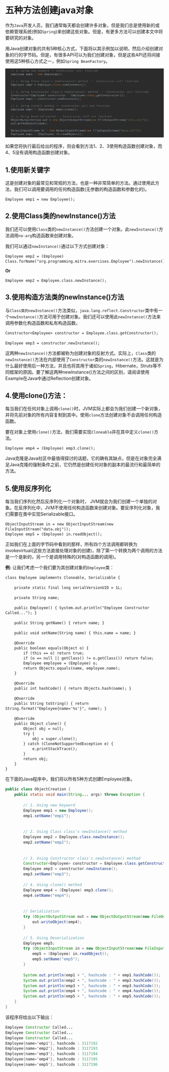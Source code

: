 # 五种方法创建java对象

作为`Java`开发人员，我们通常每天都会创建许多对象，但是我们总是使用新的或依赖管理系统(例如`Spring`)来创建这些对象。但是，有更多方法可以创建本文中将要研究的对象。

用Java创建对象的共有5种核心方式，下面将以其示例加以说明，然后介绍创建对象的行的字节码。但是，有很多API可以为我们创建对象，但是这些API还将间接使用这5种核心方式之一，例如`Spring BeanFactory`。

![图片](..\image\创建对象.jpg)

如果您将执行最后给出的程序，则会看到方法1、2、3使用构造函数创建对象，而4、5没有调用构造函数创建对象。

## 1.使用新关键字

这是创建对象的最常见和常规的方法，也是一种非常简单的方法。通过使用此方法，我们可以调用要调用的任何构造函数(无参数的构造函数和参数化的)。

```
Employee emp1 = new Employee();
```

## 2.使用Class类的newInstance()方法

我们还可以使用`Class`类的`newInstance()`方法创建一个对象。此`newInstance()`方法调用`no-arg`构造函数来创建对象。

我们可以通过`newInstance()`通过以下方式创建对象：

```
Employee emp2 = (Employee) Class.forName("org.programming.mitra.exercises.Employee").newInstance();
```

**Or**

```
Employee emp2 = Employee.class.newInstance();
```

## 3.使用构造方法类的newInstance()方法

与`Class类的newInstance()`方法类似，`java.lang.reflect.Constructor`类中有一个`newInstance()`方法可用于创建对象。我们还可以使用此`newInstance()`方法来调用参数化构造函数和私有构造函数。

```
Constructor<Employee> constructor = Employee.class.getConstructor();

Employee emp3 = constructor.newInstance();
```

这两种`newInstance()`方法都被称为创建对象的反射方式。实际上，`Class`类的`newInstance()`方法在内部使用了`Constructor`类的`newInstance()`方法。这就是为什么最好使用后一种方法，并且也将其用于诸如`Spring`，Hibernate，Struts等不同框架的原因。要了解这两种newInstance()方法之间的区别，请阅读使用Example在Java中通过Reflection创建对象。

## 4.使用clone()方法：

每当我们在任何对象上调用`clone()`时，JVM实际上都会为我们创建一个新对象，并将先前对象的所有内容复制到其中。使用`clone`方法创建对象不会调用任何构造函数。

要在对象上使用`clone()`方法，我们需要实现`Cloneable`并在其中定义`clone()`方法。

```
Employee emp4 = (Employee) emp3.clone();
```

Java克隆是Java社区中最值得探讨的话题，它的确有其缺点，但是在对象完全满足Java克隆的强制条件之前，它仍然是创建任何对象的副本的最流行和最简单的方法。

## 5.使用反序列化

每当我们序列化然后反序列化一个对象时， JVM就会为我们创建一个单独的对象。在反序列化中，JVM不使用任何构造函数来创建对象。要反序列化对象，我们需要在类中实现Serializable接口。

```
ObjectInputStream in = new ObjectInputStream(new FileInputStream("data.obj"));
Employee emp5 = (Employee) in.readObject();
```

正如我们在上面的字节码中看到的那样，所有四个方法调用都转换为invokevirtual(这些方法直接处理对象的创建)，除了第一个转换为两个调用的方法是一个是新的，另一个是调用特殊的(对构造函数的调用)。

**例:**
让我们考虑一个我们要为其创建对象的`Employee`类：

```
class Employee implements Cloneable, Serializable {

    private static final long serialVersionUID = 1L;

    private String name;

    public Employee() { System.out.println("Employee Constructor Called..."); }

    public String getName() { return name; }

    public void setName(String name) { this.name = name; }

    @Override
    public boolean equals(Object o) {
        if (this == o) return true;
        if (o == null || getClass() != o.getClass()) return false;
        Employee employee = (Employee) o;
        return Objects.equals(name, employee.name);
    }

    @Override
    public int hashCode() { return Objects.hash(name); }

    @Override
    public String toString() { return String.format("Employee{name='%s'}", name); }

    @Override
    public Object clone() {
        Object obj = null;
        try {
            obj = super.clone();
        } catch (CloneNotSupportedException e) {
            e.printStackTrace();
        }
        return obj;
    }
}
```

在下面的Java程序中，我们将以所有5种方式创建Employee对象。

```java
public class ObjectCreation {
    public static void main(String... args) throws Exception {

        // 1. Using new keyword
        Employee emp1 = new Employee();
        emp1.setName("emp1");


        // 2. Using Class class's newInstance() method
        Employee emp2 = Employee.class.newInstance();
        emp2.setName("emp2");


        // 3. Using Constructor class's newInstance() method
        Constructor<Employee> constructor = Employee.class.getConstructor();
        Employee emp3 = constructor.newInstance();
        emp3.setName("emp3");

        // 4. Using clone() method
        Employee emp4 = (Employee) emp3.clone();
        emp4.setName("emp4");


        // Serialization
        try (ObjectOutputStream out = new ObjectOutputStream(new FileOutputStream("data.obj"))) {
            out.writeObject(emp4);
        }

        // 5. Using Deserialization
        Employee emp5;
        try (ObjectInputStream in = new ObjectInputStream(new FileInputStream("data.obj"))) {
            emp5 = (Employee) in.readObject();
            emp5.setName("emp5");
        }

        System.out.println(emp1 + ", hashcode : " + emp1.hashCode());
        System.out.println(emp2 + ", hashcode : " + emp2.hashCode());
        System.out.println(emp3 + ", hashcode : " + emp3.hashCode());
        System.out.println(emp4 + ", hashcode : " + emp4.hashCode());
        System.out.println(emp5 + ", hashcode : " + emp5.hashCode());
    }
}
```

该程序将给出以下输出：

```java
Employee Constructor Called...
Employee Constructor Called...
Employee Constructor Called...
Employee{name='emp1'}, hashcode : 3117192
Employee{name='emp2'}, hashcode : 3117193
Employee{name='emp3'}, hashcode : 3117194
Employee{name='emp4'}, hashcode : 3117195
Employee{name='emp5'}, hashcode : 3117196
```

